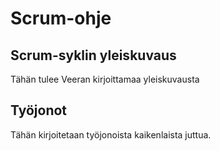 # Scrum-ohje

## Scrum-syklin yleiskuvaus 
Tähän tulee Veeran kirjoittamaa yleiskuvausta


## Työjonot

Tähän kirjoitetaan työjonoista kaikenlaista juttua.